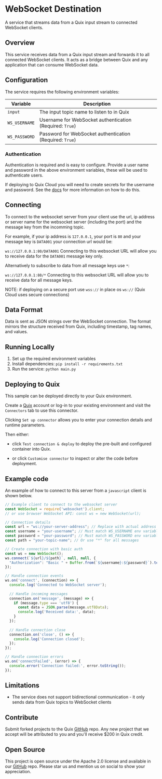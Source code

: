 # WebSocket Destination

A service that streams data from a Quix input stream to connected WebSocket clients.

## Overview

This service receives data from a Quix input stream and forwards it to all connected WebSocket clients. It acts as a bridge between Quix and any application that can consume WebSocket data.

## Configuration

The service requires the following environment variables:

| Variable | Description |
|----------|-------------|
| `input` | The input topic name to listen to in Quix |
| `WS_USERNAME` | Username for WebSocket authentication (Required: `True`) |
| `WS_PASSWORD` | Password for WebSocket authentication (Required: `True`) |

### Authentication

Authentication is required and is easy to configure. Provide a user name and password in the above environment variables, these will be used to authenticate users.

If deploying to Quix Cloud you will need to create secrets for the username and password.
See the [docs](https://quix.io/docs/deploy/secrets-management.html) for more information on how to do this.

## Connecting

To connect to the websocket server from your client use the url, ip address or server name for the websocket server (including the port) and the message key from the incomming topic.

For example, if your ip address is `127.0.0.1`, your port is `80` and your message key is `DATA001` your connection url would be:

`ws://127.0.0.1:80/DATA001` Connecting to this websocket URL will allow you to receive data for the `DATA001` message key only.

Alternatively to subscribe to data from all message keys use `*`:

`ws://127.0.0.1:80/*` Connecting to this websocket URL will allow you to receive data for all message keys.

NOTE: if deploying on a secure port use `wss://` in place os `ws://` (Quix Cloud uses secure connections)

## Data Format

Data is sent as JSON strings over the WebSocket connection. The format mirrors the structure received from Quix, including timestamp, tag names, and values.

## Running Locally

1. Set up the required environment variables
2. Install dependencies: `pip install -r requirements.txt`
3. Run the service: `python main.py`

## Deploying to Quix

This sample can be deployed directly to your Quix environment.

Create a [Quix](https://portal.platform.quix.io/signup?xlink=github) account or log-in to your existing environment and visit the `Connectors` tab to use this connector.

Clicking `Set up connector` allows you to enter your connection details and runtime parameters.

Then either: 
* click `Test connection & deploy` to deploy the pre-built and configured container into Quix. 

* or click `Customise connector` to inspect or alter the code before deployment.

## Example code

An example of how to connect to this server from a `javascript` client is shown below.

```js
// Example client to connect to the websocket server
const WebSocket = require('websocket').client;
// or use browser WebSocket API: const ws = new WebSocket(url);

// Connection details
const url = "ws://your-server-address"; // Replace with actual address
const username = "your-username"; // Must match WS_USERNAME env variable 
const password = "your-password"; // Must match WS_PASSWORD env variable
const path = "your-topic-name"; // Or use "*" for all messages

// Create connection with basic auth
const ws = new WebSocket();
ws.connect(`${url}/${path}`, null, null, {
  "Authorization": "Basic " + Buffer.from(`${username}:${password}`).toString("base64")
});

// Handle connection events
ws.on('connect', (connection) => {
  console.log('Connected to WebSocket server');
  
  // Handle incoming messages
  connection.on('message', (message) => {
    if (message.type === 'utf8') {
      const data = JSON.parse(message.utf8Data);
      console.log('Received data:', data);
    }
  });
  
  // Handle connection close
  connection.on('close', () => {
    console.log('Connection closed');
  });
});

// Handle connection errors
ws.on('connectFailed', (error) => {
  console.error('Connection failed:', error.toString());
});
```

## Limitations

- The service does not support bidirectional communication - it only sends data from Quix topics to WebSocket clients

## Contribute

Submit forked projects to the Quix [GitHub](https://github.com/quixio/quix-samples) repo. Any new project that we accept will be attributed to you and you'll receive $200 in Quix credit.

## Open Source

This project is open source under the Apache 2.0 license and available in our [GitHub](https://github.com/quixio/quix-samples) repo. Please star us and mention us on social to show your appreciation.


